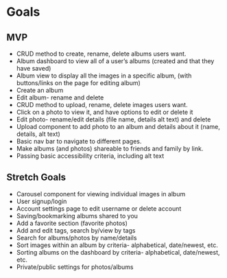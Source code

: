 # Goals
## MVP
- CRUD method to create, rename, delete albums users want.
- Album dashboard to view all of a user’s albums (created and that they have saved)
- Album view to display all the images in a specific album, (with buttons/links on the page for editing album)
- Create an album
- Edit album- rename and delete
- CRUD method to upload, rename, delete images users want.
- Click on a photo to view it, and have options to edit or delete it
- Edit photo- rename/edit details (file name, details alt text) and delete
- Upload component to add photo to an album and details about it (name, details, alt text)
- Basic nav bar to navigate to different pages.
- Make albums (and photos) shareable to friends and family by link.
- Passing basic accessibility criteria, including alt text

## Stretch Goals
- Carousel component for viewing individual images in album
- User signup/login
- Account settings page to edit username or delete account
- Saving/bookmarking albums shared to you
- Add a favorite section (favorite photos)
- Add and edit tags, search by/view by tags
- Search for albums/photos by name/details
- Sort images within an album by criteria- alphabetical, date/newest, etc.
- Sorting albums on the dashboard by criteria- alphabetical, date/newest, etc.
- Private/public settings for photos/albums
